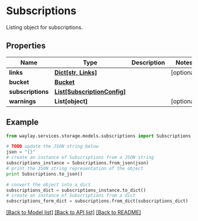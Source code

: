 # Subscriptions

Listing object for subscriptions.

## Properties

Name | Type | Description | Notes
------------ | ------------- | ------------- | -------------
**links** | [**Dict[str, Links]**](Links.md) |  | [optional] 
**bucket** | [**Bucket**](Bucket.md) |  | 
**subscriptions** | [**List[SubscriptionConfig]**](SubscriptionConfig.md) |  | 
**warnings** | **List[object]** |  | [optional] 

## Example

```python
from waylay.services.storage.models.subscriptions import Subscriptions

# TODO update the JSON string below
json = "{}"
# create an instance of Subscriptions from a JSON string
subscriptions_instance = Subscriptions.from_json(json)
# print the JSON string representation of the object
print Subscriptions.to_json()

# convert the object into a dict
subscriptions_dict = subscriptions_instance.to_dict()
# create an instance of Subscriptions from a dict
subscriptions_form_dict = subscriptions.from_dict(subscriptions_dict)
```
[[Back to Model list]](../README.md#documentation-for-models) [[Back to API list]](../README.md#documentation-for-api-endpoints) [[Back to README]](../README.md)


